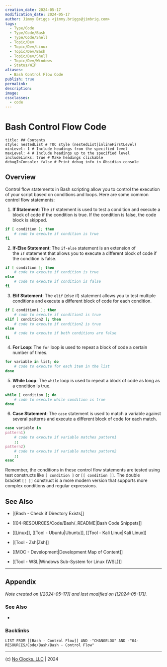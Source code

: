 ```yaml
---
creation_date: 2024-05-17
modification_date: 2024-05-17
author: Jimmy Briggs <jimmy.briggs@jimbrig.com>
tags:
  - Type/Code
  - Type/Code/Bash
  - Type/Code/Shell
  - Topic/Dev
  - Topic/Dev/Linux
  - Topic/Dev/Bash
  - Topic/Dev/Shell
  - Topic/Dev/Windows
  - Status/WIP
aliases:
  - Bash Control Flow Code
publish: true
permalink:
description:
image:
cssclasses:
  - code
---
```


# Bash Control Flow Code

```table-of-contents
title: ## Contents 
style: nestedList # TOC style (nestedList|inlineFirstLevel)
minLevel: 1 # Include headings from the specified level
maxLevel: 4 # Include headings up to the specified level
includeLinks: true # Make headings clickable
debugInConsole: false # Print debug info in Obsidian console
```

## Overview

Control flow statements in Bash scripting allow you to control the execution of your script based on conditions and loops. Here are some common control flow statements:

1. **If Statement**: The `if` statement is used to test a condition and execute a block of code if the condition is true. If the condition is false, the code block is skipped.
    
```bash
if [ condition ]; then
    # code to execute if condition is true
fi
```
    
2. **If-Else Statement**: The `if-else` statement is an extension of the `if` statement that allows you to execute a different block of code if the condition is false.

```bash
if [ condition ]; then
    # code to execute if condition is true
else
    # code to execute if condition is false
fi
```
    
3. **Elif Statement**: The `elif` (else if) statement allows you to test multiple conditions and execute a different block of code for each condition.

```bash
if [ condition1 ]; then
    # code to execute if condition1 is true
elif [ condition2 ]; then
    # code to execute if condition2 is true
else
    # code to execute if both conditions are false
fi
```

4. **For Loop**: The `for` loop is used to repeat a block of code a certain number of times.

```bash
for variable in list; do
    # code to execute for each item in the list
done
```

5. **While Loop**: The `while` loop is used to repeat a block of code as long as a condition is true.

```bash
while [ condition ]; do
    # code to execute while condition is true
done
```

6. **Case Statement**: The `case` statement is used to match a variable against several patterns and execute a different block of code for each match.

```bash
case variable in
pattern1)
    # code to execute if variable matches pattern1
    ;;
pattern2)
    # code to execute if variable matches pattern2
    ;;
esac
```

Remember, the conditions in these control flow statements are tested using test constructs like `[ condition ]` or `[[ condition ]]`. The double bracket `[[ ]]` construct is a more modern version that supports more complex conditions and regular expressions.

## See Also

- [[Bash - Check if Directory Exists]]

- [[04-RESOURCES/Code/Bash/_README|Bash Code Snippets]]
- [[Linux]], [[Tool - Ubuntu|Ubuntu]], [[Tool - Kali Linux|Kali Linux]]
- [[Tool - Zsh|Zsh]]
- [[MOC - Development|Development Map of Content]]
- [[Tool - WSL|Windows Sub-System for Linux (WSL)]]

***

## Appendix

*Note created on [[2024-05-17]] and last modified on [[2024-05-17]].*

### See Also

- 

### Backlinks

```dataview
LIST FROM [[Bash - Control Flow]] AND -"CHANGELOG" AND -"04-RESOURCES/Code/Bash/Bash - Control Flow"
```

***

(c) [No Clocks, LLC](https://github.com/noclocks) | 2024